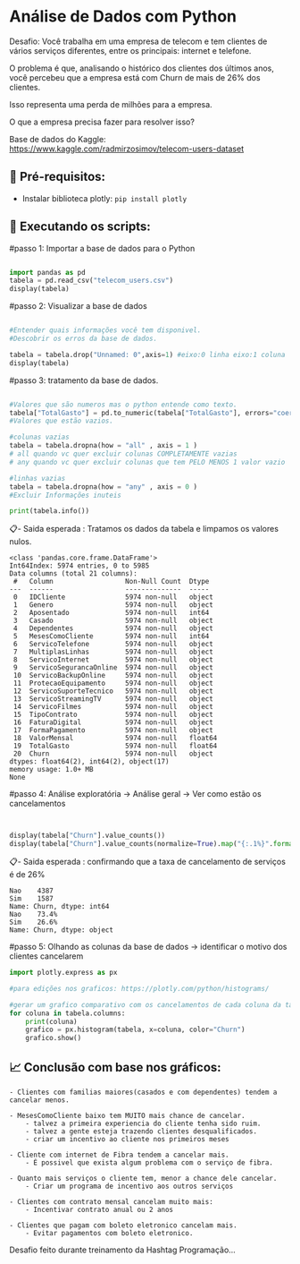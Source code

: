 # Análise de Dados com Python

Desafio:
Você trabalha em uma empresa de telecom e tem clientes de vários serviços diferentes, entre os principais: internet e telefone.

O problema é que, analisando o histórico dos clientes dos últimos anos, você percebeu que a empresa está com Churn de mais de 26% dos clientes.

Isso representa uma perda de milhões para a empresa.

O que a empresa precisa fazer para resolver isso?

Base de dados do Kaggle: https://www.kaggle.com/radmirzosimov/telecom-users-dataset

## :memo: Pré-requisitos:
- Instalar biblioteca plotly:  ```pip install plotly```

## :snake: Executando os scripts:

#passo 1: Importar a base de dados para o Python
```python

import pandas as pd
tabela = pd.read_csv("telecom_users.csv")
display(tabela)
```
#passo 2: Visualizar a base de dados
```python

#Entender quais informações você tem disponivel.
#Descobrir os erros da base de dados.

tabela = tabela.drop("Unnamed: 0",axis=1) #eixo:0 linha eixo:1 coluna
display(tabela)
```
#passo 3: tratamento da base de dados.
```python

#Valores que são numeros mas o python entende como texto.
tabela["TotalGasto"] = pd.to_numeric(tabela["TotalGasto"], errors="coerce") #coerce pega os erros da conversão e exclui
#Valores que estão vazios.

#colunas vazias 
tabela = tabela.dropna(how = "all" , axis = 1 ) 
# all quando vc quer excluir colunas COMPLETAMENTE vazias
# any quando vc quer excluir colunas que tem PELO MENOS 1 valor vazio

#linhas vazias
tabela = tabela.dropna(how = "any" , axis = 0 ) 
#Excluir Informações inuteis

print(tabela.info())
```
:clipboard:- Saida esperada : Tratamos os dados da tabela e limpamos os valores nulos.
```
<class 'pandas.core.frame.DataFrame'>
Int64Index: 5974 entries, 0 to 5985
Data columns (total 21 columns):
 #   Column                  Non-Null Count  Dtype  
---  ------                  --------------  -----  
 0   IDCliente               5974 non-null   object 
 1   Genero                  5974 non-null   object 
 2   Aposentado              5974 non-null   int64  
 3   Casado                  5974 non-null   object 
 4   Dependentes             5974 non-null   object 
 5   MesesComoCliente        5974 non-null   int64  
 6   ServicoTelefone         5974 non-null   object 
 7   MultiplasLinhas         5974 non-null   object 
 8   ServicoInternet         5974 non-null   object 
 9   ServicoSegurancaOnline  5974 non-null   object 
 10  ServicoBackupOnline     5974 non-null   object 
 11  ProtecaoEquipamento     5974 non-null   object 
 12  ServicoSuporteTecnico   5974 non-null   object 
 13  ServicoStreamingTV      5974 non-null   object 
 14  ServicoFilmes           5974 non-null   object 
 15  TipoContrato            5974 non-null   object 
 16  FaturaDigital           5974 non-null   object 
 17  FormaPagamento          5974 non-null   object 
 18  ValorMensal             5974 non-null   float64
 19  TotalGasto              5974 non-null   float64
 20  Churn                   5974 non-null   object 
dtypes: float64(2), int64(2), object(17)
memory usage: 1.0+ MB
None

```
#passo 4: Análise exploratória -> Análise geral -> Ver como estão os cancelamentos
```python


display(tabela["Churn"].value_counts())
display(tabela["Churn"].value_counts(normalize=True).map("{:.1%}".format))
```
:clipboard:- Saida esperada : confirmando que a taxa de cancelamento de serviços é de 26%
```
Nao    4387
Sim    1587
Name: Churn, dtype: int64
Nao    73.4%
Sim    26.6%
Name: Churn, dtype: object
```

#passo 5: Olhando as colunas da base de dados -> identificar o motivo dos clientes cancelarem
```python
import plotly.express as px

#para edições nos graficos: https://plotly.com/python/histograms/

#gerar um grafico comparativo com os cancelamentos de cada coluna da tabela.
for coluna in tabela.columns: 
    print(coluna)
    grafico = px.histogram(tabela, x=coluna, color="Churn")
    grafico.show()
```

## :chart_with_upwards_trend: Conclusão com base nos gráficos:
```
- Clientes com familias maiores(casados e com dependentes) tendem a cancelar menos.

- MesesComoCliente baixo tem MUITO mais chance de cancelar.
    - talvez a primeira experiencia do cliente tenha sido ruim.
    - talvez a gente esteja trazendo clientes desqualificados.
    - criar um incentivo ao cliente nos primeiros meses

- Cliente com internet de Fibra tendem a cancelar mais.
    - É possivel que exista algum problema com o serviço de fibra.

- Quanto mais serviços o cliente tem, menor a chance dele cancelar.
    - Criar um programa de incentivo aos outros serviços

- Clientes com contrato mensal cancelam muito mais:
    - Incentivar contrato anual ou 2 anos

- Clientes que pagam com boleto eletronico cancelam mais.
    - Evitar pagamentos com boleto eletronico.
```


Desafio feito durante treinamento da Hashtag Programação...
